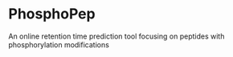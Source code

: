 # PhosphoPep
An online retention time prediction tool focusing on peptides with phosphorylation modifications
